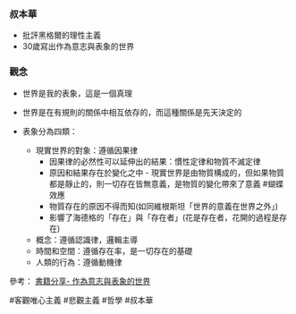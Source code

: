 
### 叔本華
- 批評黑格爾的理性主義
- 30歲寫出作為意志與表象的世界

### 觀念
- 世界是我的表象，這是一個真理
- 世界是在有規則的關係中相互依存的，而這種關係是先天決定的

- 表象分為四類：
	- 現實世界的對象：遵循因果律
		- 因果律的必然性可以延伸出的結果：慣性定律和物質不滅定律
		- 原因和結果存在於變化之中 - 現實世界是由物質構成的，但如果物質都是靜止的，則一切存在皆無意義，是物質的變化帶來了意義 #蝴蝶效應
		- 物質存在的原因不得而知(如同維根斯坦「世界的意義在世界之外」)
		- 影響了海德格的「存在」與「存在者」(花是存在者，花開的過程是存在)
	- 概念：遵循認識律，邏輯主導
	- 時間和空間：遵循存在率，是一切存在的基礎
	- 人類的行為：遵循動機律


參考：
[書籍分享- 作為意志與表象的世界](https://www.youtube.com/watch?v=q8kzkxPCcLA)

#客觀唯心主義 #悲觀主義 #哲學 #叔本華